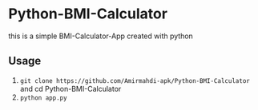 # Python-BMI-Calculator
this is a simple BMI-Calculator-App created with python 
## Usage
1. `git clone https://github.com/Amirmahdi-apk/Python-BMI-Calculator`
and cd Python-BMI-Calculator 
2. `python app.py`
